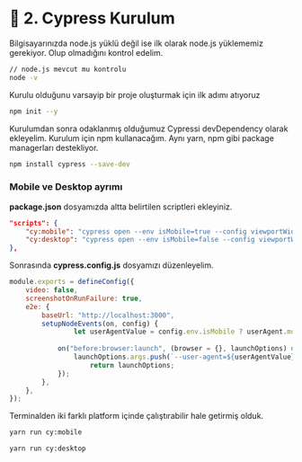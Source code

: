 # 📐 2. Cypress Kurulum

Bilgisayarınızda node.js yüklü değil ise ilk olarak node.js yüklememiz gerekiyor. Olup olmadığını kontrol edelim.

```bash
// node.js mevcut mu kontrolu
node -v
```

Kurulu olduğunu varsayip bir proje oluşturmak için ilk adımı atıyoruz

```bash
npm init --y
```

Kurulumdan sonra odaklanmış olduğumuz Cypressi devDependency olarak ekleyelim. Kurulum için npm kullanacağım. Aynı yarn, npm gibi package managerları destekliyor.

```bash
npm install cypress --save-dev
```

### Mobile ve Desktop ayrımı

**package.json** dosyamızda altta belirtilen scriptleri ekleyiniz.

```json
"scripts": {
    "cy:mobile": "cypress open --env isMobile=true --config viewportWidth=375,viewportHeight=812",
    "cy:desktop": "cypress open --env isMobile=false --config viewportWidth=1920,viewportHeight=1080"
},
```

Sonrasında **cypress.config.js** dosyamızı düzenleyelim.

```javascript
module.exports = defineConfig({
	video: false,
	screenshotOnRunFailure: true,
	e2e: {
		baseUrl: "http://localhost:3000",
		setupNodeEvents(on, config) {
	            let userAgentValue = config.env.isMobile ? userAgent.mobile : userAgent.desktop
	
			on("before:browser:launch", (browser = {}, launchOptions) => {
				launchOptions.args.push(`--user-agent=${userAgentValue}`);
	                return launchOptions;
			});
		},
	},
});
```

Terminalden iki farklı platform içinde çalıştırabilir hale getirmiş olduk.

```bash
yarn run cy:mobile

yarn run cy:desktop
```
